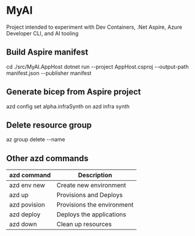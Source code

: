 # MyAI
Project intended to experiment with Dev Containers, .Net Aspire, Azure Developer CLI, and AI tooling

## Build Aspire manifest
cd ./src/MyAI.AppHost
dotnet run --project AppHost.csproj --output-path manifest.json --publisher manifest

## Generate bicep from Aspire project
azd config set alpha.infraSynth on
azd infra synth

## Delete resource group
az group delete --name <your-resource-group-name>

## Other azd commands
| azd command | Description |
|-------------|-------------|
| azd env new | Create new environment |
| azd up      | Provisions and Deploys |
| azd povision | Provisions the environment |
| azd deploy   | Deploys the applications |
| azd down    | Clean up resources |